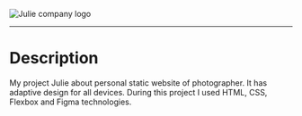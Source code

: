 ![Julie company logo](https://arturodesa.github.io/photographer-website-page/images/logo/julie-logo.png)
<hr>

# Description
My project Julie about personal static website of photographer. It has adaptive design for all devices. During this project I used HTML, CSS, Flexbox and Figma technologies.
